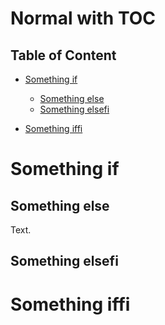 # Normal with TOC

## Table of Content

* [Something if](#something-if)

  * [Something else](#something-else)
  * [Something elsefi](#something-elsefi)

* [Something iffi](#something-iffi)

# Something if

## Something else

Text.

## Something elsefi

# Something iffi
